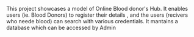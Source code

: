 This project showcases a model of Online Blood donor's Hub.
It enables users (ie. Blood Donors) to register their details , and the users (recivers who neede blood) can search with various credentials.
It mantains a database which can be accessed by Admin
